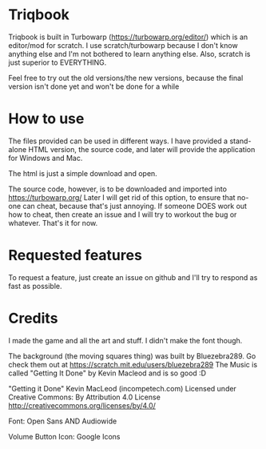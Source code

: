 # Triqbook

Triqbook is built in Turbowarp (https://turbowarp.org/editor/) which is an editor/mod for scratch.
I use scratch/turbowarp because I don't know anything else and I'm not bothered to learn anything else.
Also, scratch is just superior to EVERYTHING. 

Feel free to try out the old versions/the new versions, because the final version isn't done yet and won't be done for a while

# How to use

The files provided can be used in different ways. I have provided a stand-alone HTML version, the source code, and later will provide the application for Windows and Mac.

The html is just a simple download and open.

The source code, however, is to be downloaded and imported into https://turbowarp.org/
Later I will get rid of this option, to ensure that no-one can cheat, because that's just annoying. If someone DOES work out how to cheat, then create an issue and I will try to workout the bug or whatever. That's it for now.

# Requested features
 
To request a feature, just create an issue on github and I'll try to respond as fast as possible.

# Credits

I made the game and all the art and stuff. I didn't make the font though.

The background (the moving squares thing) was built by Bluezebra289. Go check them out at https://scratch.mit.edu/users/bluezebra289
The Music is called "Getting It Done" by Kevin Macleod and is so good :D

"Getting it Done" Kevin MacLeod (incompetech.com)
Licensed under Creative Commons: By Attribution 4.0 License
http://creativecommons.org/licenses/by/4.0/

Font: Open Sans AND Audiowide

Volume Button Icon: Google Icons
